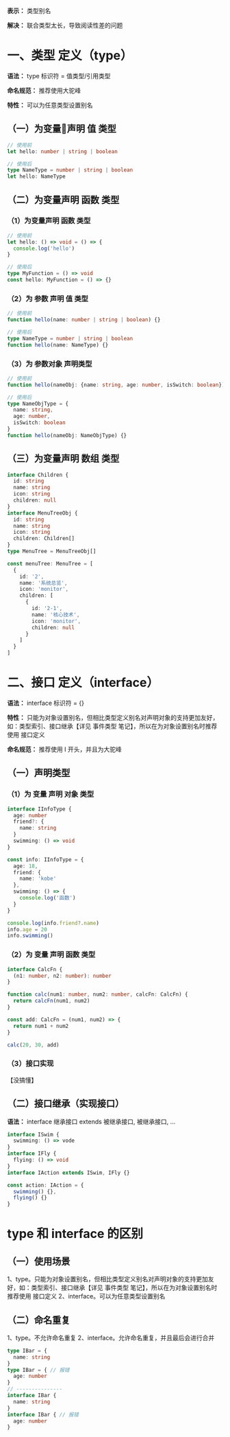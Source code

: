 **表示：** 类型别名

**解决：** 联合类型太长，导致阅读性差的问题

# 一、类型 定义（type）
  **语法：** type 标识符 = 值类型/引用类型

  **命名规范：** 推荐使用大驼峰

  **特性：** 可以为任意类型设置别名

  ## （一）为变量声明 值 类型
  ```ts
  // 使用前
  let hello: number | string | boolean

  // 使用后
  type NameType = number | string | boolean
  let hello: NameType
  ```

  ## （二）为变量声明 函数 类型
  ### （1）为变量声明 函数 类型
  ```ts
  // 使用前
  let hello: () => void = () => {
    console.log('hello')
  }

  // 使用后
  type MyFunction = () => void
  const hello: MyFunction = () => {}
  ```

  ### （2）为 参数 声明 值 类型
  ```ts
  // 使用前
  function hello(name: number | string | boolean) {}

  // 使用后
  type NameType = number | string | boolean
  function hello(name: NameType) {}
  ```

  ### （3）为 参数对象 声明类型
  ```ts
  // 使用前
  function hello(nameObj: {name: string, age: number, isSwitch: boolean}) {}

  // 使用后
  type NameObjType = {
    name: string,
    age: number,
    isSwitch: boolean
  }
  function hello(nameObj: NameObjType) {}
  ```

  ## （三）为变量声明 数组 类型
  ```ts
  interface Children {
    id: string
    name: string
    icon: string
    children: null
  }
  interface MenuTreeObj {
    id: string
    name: string
    icon: string
    children: Children[]
  }
  type MenuTree = MenuTreeObj[]
  
  const menuTree: MenuTree = [
    {
      id: '2',
      name: '系统总览',
      icon: 'monitor',
      children: [
        {
          id: '2-1',
          name: '核心技术',
          icon: 'monitor',
          children: null
        }
      ]
    }
  ]
  ```

# 二、接口 定义（interface）
  **语法：** interface 标识符 = {}

  **特性：** 只能为对象设置别名，但相比类型定义别名对声明对象的支持更加友好，如：类型索引、接口继承【详见 事件类型 笔记】，所以在为对象设置别名时推荐使用 接口定义

  **命名规范：** 推荐使用 I 开头，并且为大驼峰

  ## （一）声明类型
  ### （1）为 变量 声明 对象 类型
  ```ts
  interface IInfoType {
    age: number
    friend?: {
      name: string  
    }
    swimming: () => void
  }

  const info: IInfoType = {
    age: 18,
    friend: {
      name: 'kobe'
    },
    swimming: () => {
      console.log('函数')
    }
  }

  console.log(info.friend?.name)
  info.age = 20
  info.swimming()
  ```

  ### （2）为 变量 声明 函数 类型
  ```ts
  interface CalcFn {
    (n1: number, n2: number): number
  }

  function calc(num1: number, num2: number, calcFn: CalcFn) {
    return calcFn(num1, num2)
  }

  const add: CalcFn = (num1, num2) => {
    return num1 + num2
  }

  calc(20, 30, add)
  ```

  ### （3）接口实现
  【没搞懂】

  ## （二）接口继承（实现接口）
  **语法：** interface 继承接口 extends 被继承接口, 被继承接口, ...

  ```ts
  interface ISwim {
    swimming: () => vode
  }
  interface IFly {
    flying: () => void
  }
  interface IAction extends ISwim, IFly {}

  const action: IAction = {
    swimming() {},
    flying() {}
  }
  ```

# type 和 interface 的区别
  ## （一）使用场景
  1、type。只能为对象设置别名，但相比类型定义别名对声明对象的支持更加友好，如：类型索引、接口继承【详见 事件类型 笔记】，所以在为对象设置别名时推荐使用 接口定义
  2、interface。可以为任意类型设置别名

  ## （二）命名重复
  1、type。不允许命名重复
  2、interface。允许命名重复，并且最后会进行合并

  ```ts
  type IBar = {
    name: string
  }
  type IBar = { // 报错
    age: number
  }
  // ---------------
  interface IBar {
    name: string
  }
  interface IBar { // 报错
    age: number
  }
  ```
